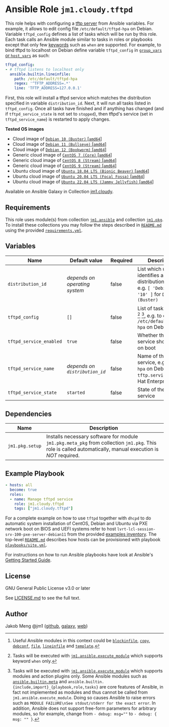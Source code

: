 # Ansible Role `jm1.cloudy.tftpd`

This role helps with configuring a [tftp server][tftp-hpa] from Ansible variables. For example, it allows to edit config
file `/etc/default/tftpd-hpa` on Debian. Variable `tftpd_config` defines a list of tasks which will be run by this role.
Each task calls an Ansible module similar to tasks in roles or playbooks except that only few [keywords][
playbooks-keywords] such as `when` are supported. For example, to bind tftpd to localhost on Debian define variable
`tftpd_config` in [`group_vars` or `host_vars`][ansible-inventory] as such:

```yml
tftpd_config:
- # tftpd listens to localhost only
  ansible.builtin.lineinfile:
    path: /etc/default/tftpd-hpa
    regex: '^TFTP_ADDRESS=.*'
    line: 'TFTP_ADDRESS=127.0.0.1'
```

First, this role will install a tftpd service which matches the distribution specified in variable `distribution_id`.
Next, it will run all tasks listed in `tftpd_config`. Once all tasks have finished and if anything has changed (and if
`tftpd_service_state` is not set to `stopped`), then tftpd's service (set in `tftpd_service_name`) is restarted to apply
changes.

[ansible-inventory]: https://docs.ansible.com/ansible/latest/user_guide/intro_inventory.html
[playbooks-keywords]: https://docs.ansible.com/ansible/latest/reference_appendices/playbooks_keywords.html
[tftp-hpa]: http://git.kernel.org/cgit/network/tftp/tftp-hpa.git

**Tested OS images**
- Cloud image of [`Debian 10 (Buster)` \[`amd64`\]](https://cdimage.debian.org/cdimage/openstack/current/)
- Cloud image of [`Debian 11 (Bullseye)` \[`amd64`\]](https://cdimage.debian.org/images/cloud/bullseye/latest/)
- Cloud image of [`Debian 12 (Bookworm)` \[`amd64`\]](https://cdimage.debian.org/images/cloud/bookworm/)
- Generic cloud image of [`CentOS 7 (Core)` \[`amd64`\]](https://cloud.centos.org/centos/7/images/)
- Generic cloud image of [`CentOS 8 (Stream)` \[`amd64`\]](https://cloud.centos.org/centos/8-stream/x86_64/images/)
- Generic cloud image of [`CentOS 9 (Stream)` \[`amd64`\]](https://cloud.centos.org/centos/9-stream/x86_64/images/)
- Ubuntu cloud image of [`Ubuntu 18.04 LTS (Bionic Beaver)` \[`amd64`\]](https://cloud-images.ubuntu.com/bionic/current/)
- Ubuntu cloud image of [`Ubuntu 20.04 LTS (Focal Fossa)` \[`amd64`\]](https://cloud-images.ubuntu.com/focal/)
- Ubuntu cloud image of [`Ubuntu 22.04 LTS (Jammy Jellyfish)` \[`amd64`\]](https://cloud-images.ubuntu.com/jammy/)

Available on Ansible Galaxy in Collection [jm1.cloudy](https://galaxy.ansible.com/jm1/cloudy).

## Requirements

This role uses module(s) from collection [`jm1.ansible`][galaxy-jm1-ansible] and collection [`jm1.pkg`][galaxy-jm1-pkg].
To install these collections you may follow the steps described in [`README.md`][jm1-cloudy-readme] using the provided
[`requirements.yml`][jm1-cloudy-requirements].

[galaxy-jm1-ansible]: https://galaxy.ansible.com/jm1/ansible
[galaxy-jm1-pkg]: https://galaxy.ansible.com/jm1/pkg
[jm1-cloudy-readme]: ../../README.md
[jm1-cloudy-requirements]: ../../requirements.yml

## Variables

| Name                    | Default value                  | Required | Description |
| ----------------------- | ------------------------------ | -------- | ----------- |
| `distribution_id`       | *depends on operating system*  | false    | List which uniquely identifies a distribution release, e.g. `[ 'Debian', '10' ]` for `Debian 10 (Buster)` |
| `tftpd_config`          | `[]`                           | false    | List of tasks to run [^example-modules] [^supported-keywords] [^supported-modules], e.g. to edit `/etc/default/tftpd-hpa` on Debian |
| `tftpd_service_enabled` | `true`                         | false    | Whether the tftpd service should start on boot |
| `tftpd_service_name`    | *depends on `distribution_id`* | false    | Name of the tftpd service, e.g. `tftpd-hpa` on Debian and `tftp.service` on Red Hat Enterprise Linux |
| `tftpd_service_state`   | `started`                      | false    | State of the tftpd service |

[^supported-modules]: Tasks will be executed with [`jm1.ansible.execute_module`][jm1-ansible-execute-module] which
supports modules and action plugins only. Some Ansible modules such as [`ansible.builtin.meta`][ansible-builtin-meta]
and `ansible.builtin.{include,import}_{playbook,role,tasks}` are core features of Ansible, in fact not implemented as
modules and thus cannot be called from `jm1.ansible.execute_module`. Doing so causes Ansible to raise errors such as
`MODULE FAILURE\nSee stdout/stderr for the exact error`. In addition, Ansible does not support free-form parameters
for arbitrary modules, so for example, change from `- debug: msg=""` to `- debug: { msg: "" }`.

[^supported-keywords]: Tasks will be executed with [`jm1.ansible.execute_module`][jm1-ansible-execute-module] which
supports keyword `when` only.

[^example-modules]: Useful Ansible modules in this context could be [`blockinfile`][ansible-builtin-blockinfile],
[`copy`][ansible-builtin-copy], [`debconf`][ansible-builtin-debconf], [`file`][ansible-builtin-file], [`lineinfile`][
ansible-builtin-lineinfile] and [`template`][ansible-builtin-template].

[ansible-builtin-blockinfile]: https://docs.ansible.com/ansible/latest/collections/ansible/builtin/blockinfile_module.html
[ansible-builtin-copy]: https://docs.ansible.com/ansible/latest/collections/ansible/builtin/copy_module.html
[ansible-builtin-debconf]: https://docs.ansible.com/ansible/latest/collections/ansible/builtin/debconf_module.html
[ansible-builtin-file]: https://docs.ansible.com/ansible/latest/collections/ansible/builtin/file_module.html
[ansible-builtin-lineinfile]: https://docs.ansible.com/ansible/latest/collections/ansible/builtin/lineinfile_module.html
[ansible-builtin-template]: https://docs.ansible.com/ansible/latest/collections/ansible/builtin/template_module.html
[ansible-builtin-meta]: https://docs.ansible.com/ansible/latest/collections/ansible/builtin/meta_module.html
[jm1-ansible-execute-module]: https://github.com/JM1/ansible-collection-jm1-ansible/blob/master/plugins/modules/execute_module.py

## Dependencies

| Name               | Description                                                                                                                                                 |
| ------------------ | ----------------------------------------------------------------------------------------------------------------------------------------------------------- |
| `jm1.pkg.setup`    | Installs necessary software for module `jm1.pkg.meta_pkg` from collection `jm1.pkg`. This role is called automatically, manual execution is *NOT* required. |

## Example Playbook

```yml
- hosts: all
  become: true
  roles:
  - name: Manage tftpd service
    role: jm1.cloudy.tftpd
    tags: ["jm1.cloudy.tftpd"]
```

For a complete example on how to use `tftpd` together with `dhcpd` to do automatic system installation of CentOS,
Debian and Ubuntu via PXE network boot on BIOS and UEFI systems refer to host 
`lvrt-lcl-session-srv-100-pxe-server-debian11` from the provided [examples inventory][inventory-example]. The top-level
[`README.md`][jm1-cloudy-readme] describes how hosts can be provisioned with playbook [`playbooks/site.yml`][
playbook-site-yml].

[inventory-example]: ../../inventory/
[playbook-site-yml]: ../../playbooks/site.yml

For instructions on how to run Ansible playbooks have look at Ansible's
[Getting Started Guide](https://docs.ansible.com/ansible/latest/network/getting_started/first_playbook.html).

## License

GNU General Public License v3.0 or later

See [LICENSE.md](../../LICENSE.md) to see the full text.

## Author

Jakob Meng
@jm1 ([github](https://github.com/jm1), [galaxy](https://galaxy.ansible.com/jm1), [web](http://www.jakobmeng.de))
